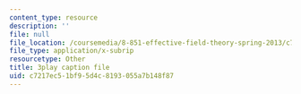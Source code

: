```yaml
---
content_type: resource
description: ''
file: null
file_location: /coursemedia/8-851-effective-field-theory-spring-2013/c7217ec51bf95d4c8193055a7b148f87_kEd-WsV7ESA.vtt
file_type: application/x-subrip
resourcetype: Other
title: 3play caption file
uid: c7217ec5-1bf9-5d4c-8193-055a7b148f87
---
```

